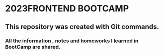 # 2023FRONTEND BOOTCAMP
## This repository was created with Git commands.
### All the information , notes and homeworks I learned in BootCamp are shared.





